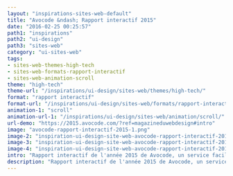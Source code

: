 ```yaml
---
layout: "inspirations-sites-web-default"
title: "Avocode &ndash; Rapport interactif 2015"
date: "2016-02-25 00:25:57"
path1: "inspirations"
path2: "ui-design"
path3: "sites-web"
category: "ui-sites-web"
tags:
- sites-web-themes-high-tech
- sites-web-formats-rapport-interactif
- sites-web-animation-scroll
theme: "high-tech"
theme-url: "/inspirations/ui-design/sites-web/themes/high-tech/"
format: "rapport interactif"
format-url: "/inspirations/ui-design/sites-web/formats/rapport-interactif/"
animation-1: "scroll"
animation-url-1: "/inspirations/ui-design/sites-web/animation/scroll/"
url-demo: "https://2015.avocode.com/?ref=magazineduwebdesign#intro"
image: "avocode-rapport-interactif-2015-1.png"
image-2: "inspiration-ui-design-site-web-avocode-rapport-interactif-2015-2.jpg"
image-3: "inspiration-ui-design-site-web-avocode-rapport-interactif-2015-3.jpg"
image-4: "inspiration-ui-design-site-web-avocode-rapport-interactif-2015-4.jpg"
intro: "Rapport interactif de l'année 2015 de Avocode, un service facilitant le workflow entre designer et frontender. Vous y apprendrez qu'il y a encore 2% de personnes dans le monde qui nomment leur fichier xxx-final-final.psd. et que Sketchapp est clairement implanté dans le quotidien de nombreux designers."
description: "Rapport interactif de l'année 2015 de Avocode, un service facilitant le workflow entre designer et frontender."
---
```

